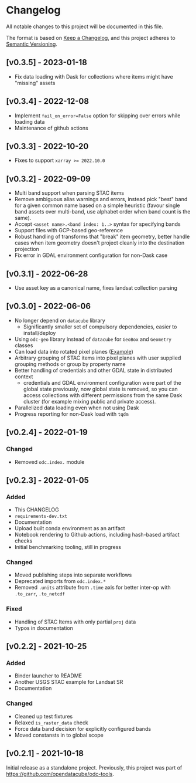 # Changelog

All notable changes to this project will be documented in this file.

The format is based on [Keep a Changelog](https://keepachangelog.com/en/1.0.0/), and this project adheres to [Semantic Versioning](https://semver.org/spec/v2.0.0.html).
## [v0.3.5] - 2023-01-18

- Fix data loading with Dask for collections where items might have "missing" assets

## [v0.3.4] - 2022-12-08

- Implement `fail_on_error=False` option for skipping over errors while loading data
- Maintenance of github actions

## [v0.3.3] - 2022-10-20

- Fixes to support `xarray >= 2022.10.0`

## [v0.3.2] - 2022-09-09

- Multi band support when parsing STAC items
- Remove ambiguous alias warnings and errors, instead pick "best" band for a
  given common name based on a simple heuristic (favour single band assets over
  multi-band, use alphabet order when band count is the same).
- Accept `<asset name>.<band index: 1..>` syntax for specifying bands
- Support files with GCP-based geo-reference
- Robust handling of transforms that "break" item geometry, better handle cases
  when item geometry doesn't project cleanly into the destination projection
- Fix error in GDAL environment configuration for non-Dask case 

## [v0.3.1] - 2022-06-28

- Use asset key as a canonical name, fixes landsat collection parsing

## [v0.3.0] - 2022-06-06

- No longer depend on `datacube` library
  - Significantly smaller set of compulsory dependencies, easier to install/deploy
- Using `odc-geo` library instead of `datacube` for `GeoBox` and `Geometry` classes
- Can load data into rotated pixel planes ([Example](https://github.com/opendatacube/odc-stac/wiki/Generating-Rotated-Images-to-Save-Space))
- Arbitrary grouping of STAC items into pixel planes with user supplied grouping methods or group by property name
- Better handling of credentials and other GDAL state in distributed context
  - credentials and GDAL environment configuration were part of the global state previously, now global state is removed, so you can access collections with different permissions from the same Dask cluster (for example mixing public and private access).
- Parallelized data loading even when not using Dask
- Progress reporting for non-Dask load with `tqdm`

## [v0.2.4] - 2022-01-19

### Changed

- Removed `odc.index.` module

## [v0.2.3] - 2022-01-05

### Added

- This CHANGELOG
- `requirements-dev.txt`
- Documentation
- Upload built conda environment as an artifact
- Notebook rendering to Github actions, including hash-based artifact checks
- Initial benchmarking tooling, still in progress

### Changed

- Moved publishing steps into separate workflows
- Deprecated imports from `odc.index.*`
- Removed `.units` attribute from `.time` axis for better inter-op with `.to_zarr`, `.to_netcdf`

### Fixed

- Handling of STAC Items with only partial `proj` data
- Typos in documentation

## [v0.2.2] - 2021-10-25

### Added

- Binder launcher to README
- Another USGS STAC example for Landsat SR
- Documentation

### Changed

- Cleaned up test fixtures
- Relaxed `is_raster_data` check
- Force data band decision for explicitly configured bands
- Moved constansts in to global scope

## [v0.2.1] - 2021-10-18

Initial release as a standalone project.
Previously, this project was part of https://github.com/opendatacube/odc-tools.
